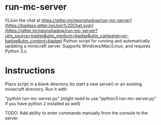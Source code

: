 # run-mc-server

[![Join the chat at https://gitter.im/neonshadow/run-mc-server](https://badges.gitter.im/Join%20Chat.svg)](https://gitter.im/neonshadow/run-mc-server?utm_source=badge&utm_medium=badge&utm_campaign=pr-badge&utm_content=badge)
Python script for running and automatically updating a minecraft server. Supports Windows/Mac/Linux, and requires Python 3.x.

# Instructions
Place script in a blank directory (to start a new server) or an existing minecraft directory. Run it with:

"python run-mc-server.py"
(might need to use "python3 run-mc-server.py" if you have python 2 installed as well)

TODO: Add ability to enter commands manually from the console to the server.
